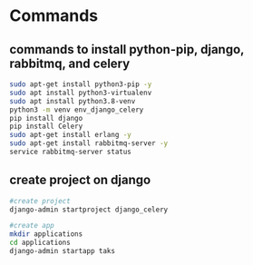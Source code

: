 # Commands

## commands to install python-pip, django, rabbitmq, and celery

```bash
sudo apt-get install python3-pip -y
sudo apt install python3-virtualenv
sudo apt install python3.8-venv
python3 -m venv env_django_celery
pip install django
pip install Celery
sudo apt-get install erlang -y
sudo apt-get install rabbitmq-server -y
service rabbitmq-server status
```

## create project on django

```bash
#create project
django-admin startproject django_celery

#create app
mkdir applications
cd applications
django-admin startapp taks
```